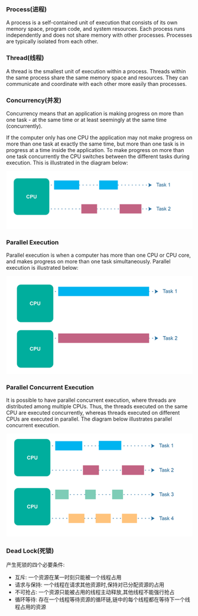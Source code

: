 ### Process(进程)

A process is a self-contained unit of execution that consists of its own memory space, program code, and system resources. Each process runs independently and does not share memory with other processes. Processes are typically isolated from each other.

### Thread(线程)

A thread is the smallest unit of execution within a process. Threads within the same process share the same memory space and resources. They can communicate and coordinate with each other more easily than processes.

### Concurrency(并发)

Concurrency means that an application is making progress on more than one task - at the same time or at least seemingly at the same time (concurrently).

If the computer only has one CPU the application may not make progress on more than one task at exactly the same time, but more than one task is in progress at a time inside the application. To make progress on more than one task concurrently the CPU switches between the different tasks during execution. This is illustrated in the diagram below:

<img src="../img/并发.png">

### Parallel Execution

Parallel execution is when a computer has more than one CPU or CPU core, and makes progress on more than one task simultaneously. Parallel execution is illustrated below:

<img src="../img/并行执行.png">

### Parallel Concurrent Execution

It is possible to have parallel concurrent execution, where threads are distributed among multiple CPUs. Thus, the threads executed on the same CPU are executed concurrently, whereas threads executed on different CPUs are executed in parallel. The diagram below illustrates parallel concurrent execution.

<img src="../img/并行并发执行.png">


### Dead Lock(死锁)

产生死锁的四个必要条件:
* 互斥: 一个资源在某一时刻只能被一个线程占用
* 请求与保持: 一个线程在请求其他资源时,保持对已分配资源的占用
* 不可抢占: 一个资源只能被占用的线程主动释放,其他线程不能强行抢占
* 循环等待: 存在一个线程等待资源的循环链,链中的每个线程都在等待下一个线程占用的资源